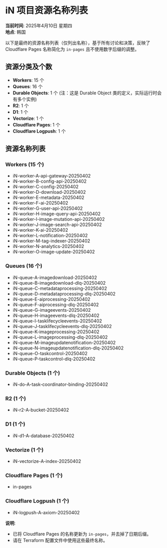 # iN 项目资源名称列表

**当前时间**: 2025年4月10日 星期四  
**地点**: 韩国

以下是最终的资源名称列表（仅列出名称），基于所有讨论和决策，反映了 Cloudflare Pages 名称简化为 `in-pages` 且不使用数字后缀的调整。

## 资源分类及个数

- **Workers**: 15 个
- **Queues**: 16 个
- **Durable Objects**: 1 个 (注：这是 Durable Object 类的定义，实际运行时会有多个实例)
- **R2**: 1 个
- **D1**: 1 个
- **Vectorize**: 1 个
- **Cloudflare Pages**: 1 个
- **Cloudflare Logpush**: 1 个

## 资源名称列表

### Workers (15 个)

- iN-worker-A-api-gateway-20250402
- iN-worker-B-config-api-20250402
- iN-worker-C-config-20250402
- iN-worker-D-download-20250402
- iN-worker-E-metadata-20250402
- iN-worker-F-ai-20250402
- iN-worker-G-user-api-20250402
- iN-worker-H-image-query-api-20250402
- iN-worker-I-image-mutation-api-20250402
- iN-worker-J-image-search-api-20250402
- iN-worker-K-ai-20250402
- iN-worker-L-notification-20250402
- iN-worker-M-tag-indexer-20250402
- iN-worker-N-analytics-20250402
- iN-worker-O-image-update-20250402

### Queues (16 个)

- iN-queue-A-imagedownload-20250402
- iN-queue-B-imagedownload-dlq-20250402
- iN-queue-C-metadataprocessing-20250402
- iN-queue-D-metadataprocessing-dlq-20250402
- iN-queue-E-aiprocessing-20250402
- iN-queue-F-aiprocessing-dlq-20250402
- iN-queue-G-imageevents-20250402
- iN-queue-H-imageevents-dlq-20250402
- iN-queue-I-tasklifecycleevents-20250402
- iN-queue-J-tasklifecycleevents-dlq-20250402
- iN-queue-K-imageprocessing-20250402
- iN-queue-L-imageprocessing-dlq-20250402
- iN-queue-M-imageupdatenotification-20250402
- iN-queue-N-imageupdatenotification-dlq-20250402
- iN-queue-O-taskcontrol-20250402
- iN-queue-P-taskcontrol-dlq-20250402

### Durable Objects (1 个)

- iN-do-A-task-coordinator-binding-20250402

### R2 (1 个)

- iN-r2-A-bucket-20250402

### D1 (1 个)

- iN-d1-A-database-20250402

### Vectorize (1 个)

- iN-vectorize-A-index-20250402

### Cloudflare Pages (1 个)

- in-pages

### Cloudflare Logpush (1 个)

- iN-logpush-A-axiom-20250402

**说明**:  
- 已将 Cloudflare Pages 的名称更新为 `in-pages`，并去掉了日期后缀。  
- 请在 Terraform 配置文件中使用这些最终名称。